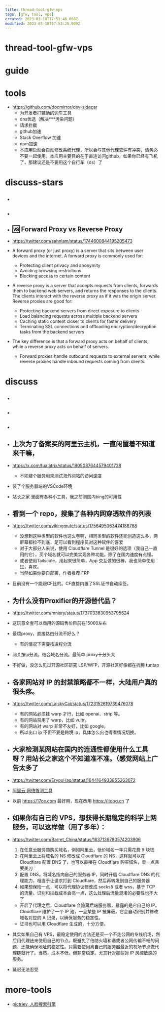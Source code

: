 ```yaml
---
title: thread-tool-gfw-vps
tags: [gfw, tool, vps]
created: 2023-03-18T17:51:46.658Z
modified: 2023-03-18T17:53:25.909Z
---
```


# thread-tool-gfw-vps

# guide

# tools
- https://github.com/docmirror/dev-sidecar
  - 为开发者打辅助的边车工具
  - dns优选（解决***污染问题）
  - 请求拦截
  - github加速
  - Stack Overflow 加速
  - npm加速
  - 本应用启动会自动修改系统代理，所以会与其他代理软件有冲突，请务必不要一起使用。本应用主要目的在于直连访问github，如果你已经有飞机了，那建议还是不要用这个自行车（ds）了
# discuss-stars
- ## 

- ## 

- ## 🆚️ Forward Proxy vs Reverse Proxy
- https://twitter.com/sahnlam/status/1744600844195205473
- A forward proxy (or just proxy) is a server that sits between user devices and the internet. A forward proxy is commonly used for:
  - Protecting client privacy and anonymity
  - Avoiding browsing restrictions
  - Blocking access to certain content
- A reverse proxy is a server that accepts requests from clients, forwards them to backend web servers, and returns the responses to the clients. The clients interact with the reverse proxy as if it was the origin server. Reverse proxies are good for:
  - Protecting backend servers from direct exposure to clients
  - Load balancing requests across multiple backend servers
  - Caching static content closer to clients for faster delivery
  - Terminating SSL connections and offloading encryption/decryption tasks from the backend servers
- The key difference is that a forward proxy acts on behalf of clients, while a reverse proxy acts on behalf of servers. 
  - Forward proxies handle outbound requests to external servers, while reverse proxies handle inbound requests coming from clients.

# discuss
- ## 

- ## 

- ## 

- ## 上次为了备案买的阿里云主机，一直闲置着不知道来干嘛，
- https://x.com/tualatrix/status/1805087644579401738
  - 不如建个服务用来测试海外网站的访问速度
- 装了个服务器端的VSCode环境
- 站长之家 里面有各种小工具，我之前测国内bing的可用性

- ## 看到一个 repo，搜集了各种内网穿透软件的列表
- https://twitter.com/vikingmute/status/1756495063474188788
  - 没想到这种类型的软件也这么卷啊，相同类型的软件还能创造这么多，两屏幕都拉不到底，足可以看到程序员对这种软件的喜爱
  - 对于大部分人来说，使用 Cloudflare Tunnel 是很好的选项（我自己一直用的它），买个域名就可以完美实现各种功能，除了在国内速度有点慢。
  - 或者使用Tailscale，用起来很简单，App 交互做的很棒，我也简单使用过，喜欢。
  - 当然如果你要自部署，作者推荐 FRP
- 目前没有一个能跟CF比的。CF直接内置了SSL证书自动续签。

- ## 为什么没有Proxifier的开源替代品？
- https://twitter.com/mnixry/status/1737033830953795624
- 这玩意全套可以商用的源码售价目前在15000左右
- 最烦proxy，直接路由分流不好么？
  - 有的情况下需要按进程分流
- 网关按ip分流，结合域名分流。最简单.proxy十分头大
- 不好做，没怎么见过开源社区研究 LSP/WFP，开源社区好像都在折腾 tuntap

- ## 各家网站对 IP 的封禁策略都不一样，大陆用户真的很头疼。
- https://twitter.com/LaiskyCai/status/1723152619739476078
  - 有的网站必须挂 warp 才行，比如 openai、strip 等。
  - 有的网站禁用了 warp，比如 vultr。
  - 有的网站对 warp 非常不友好，比如 google。
  - 所以出口 ip 不但不要是跨境 ip，具体怎么出也得看情况切换。

- ## 大家检测某网站在国内的连通性都使用什么工具呀？用站长之家这个不知道准不准。（感觉网站上广告太多了
- https://twitter.com/EryouHao/status/1644164933855363072
- [阿里云 网络拨测工具](https://boce.aliyun.com/detect/http)
- 以前 https://17ce.com 最好用，现在改用 https://itdog.cn 了

- ## 如果你有自己的 VPS，想获得长期稳定的科学上网服务，可以这样做（用了多年）：
- https://twitter.com/Barret_China/status/1637136780574203906
  1. 在任意云服务商购买域名，例如阿里云，低价域名一年只需花费 9 块钱
  2. 在阿里云上将域名的 NS 修改成 Cloudflare 的 NS，这样就可以在 Cloudflare 配置 DNS 了，也可以直接在 Cloudflare 购买域名，贵一点且要美刀
  3. 配置 DNS，将域名指向自己的服务器 IP，同时开启 Cloudflare DNS 的代理能力，相当于让请求打到 Cloudflare，然后再转发到自己的服务器
  4. 如果想保险一点，可以将代理协议修改成 socks5 或者 wss，基于 TCP 的流量，识别和拦截成本会高一点，这么处理后流量混淆的必要性也不大了
  - 开启了代理之后，Cloudflare 会隐藏后端服务器，暴露的是它自己的 IP。Cloudflare 维护了一个 IP 池，一旦某些 IP 被屏蔽，它会自动识别并修改域名对应的 A 记录，以确保服务的稳定性。
  - 证书也可以用 Cloudflare 生成的，十分方便。
- 其实如果自己有 VPS，最稳定使用的方法还是买一个不走公网的专线机场，然后用代理链来使用自己的节点。既避免了倍防火墙和谐或者公网传输不畅的问题，还能确保地址的稳定性。只需要使用离自己的服务器最近的机场节点做代理链就行了。当然，成本不低，但非常稳定。尤其针对那些对 IP 风控敏感的服务。
- 延迟无法忍受

# more-tools
- [pictriev, 人脸搜索引擎](http://www.pictriev.com/)
